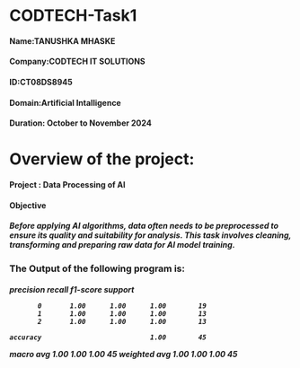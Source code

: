 # CODTECH-Task1
<h4>Name:TANUSHKA MHASKE</h4>
<h4>Company:CODTECH IT SOLUTIONS</h4>
<h4>ID:CT08DS8945</h4>
<h4>Domain:Artificial Intalligence</h4>
<h4>Duration: October to November 2024</h4>

<h1>Overview of the project:</h1>
<h4>Project : Data Processing of AI</h4>
<h4>Objective</h4>
<h5>Before applying AI algorithms, data often needs to be preprocessed to ensure its quality and suitability for analysis.
This task involves cleaning, transforming and preparing raw data for AI model training.</h5>

<h3>The Output of the following program is:</h3>
<h5>              precision    recall  f1-score   support

           0       1.00      1.00      1.00        19
           1       1.00      1.00      1.00        13
           2       1.00      1.00      1.00        13

    accuracy                           1.00        45
   macro avg       1.00      1.00      1.00        45
weighted avg       1.00      1.00      1.00        45
</h5>
